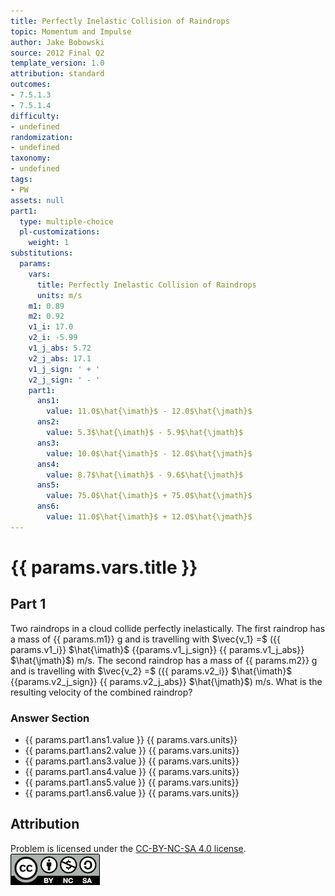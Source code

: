 ```yaml
---
title: Perfectly Inelastic Collision of Raindrops
topic: Momentum and Impulse
author: Jake Bobowski
source: 2012 Final Q2
template_version: 1.0
attribution: standard
outcomes:
- 7.5.1.3
- 7.5.1.4
difficulty:
- undefined
randomization:
- undefined
taxonomy:
- undefined
tags:
- PW
assets: null
part1:
  type: multiple-choice
  pl-customizations:
    weight: 1
substitutions:
  params:
    vars:
      title: Perfectly Inelastic Collision of Raindrops
      units: m/s
    m1: 0.89
    m2: 0.92
    v1_i: 17.0
    v2_i: -5.99
    v1_j_abs: 5.72
    v2_j_abs: 17.1
    v1_j_sign: ' + '
    v2_j_sign: ' - '
    part1:
      ans1:
        value: 11.0$\hat{\imath}$ - 12.0$\hat{\jmath}$
      ans2:
        value: 5.3$\hat{\imath}$ - 5.9$\hat{\jmath}$
      ans3:
        value: 10.0$\hat{\imath}$ - 12.0$\hat{\jmath}$
      ans4:
        value: 8.7$\hat{\imath}$ - 9.6$\hat{\jmath}$
      ans5:
        value: 75.0$\hat{\imath}$ + 75.0$\hat{\jmath}$
      ans6:
        value: 11.0$\hat{\imath}$ + 12.0$\hat{\jmath}$
---
```

# {{ params.vars.title }}
## Part 1

Two raindrops in a cloud collide perfectly inelastically. The first raindrop has a mass of {{ params.m1}} g and is travelling with $\vec{v_1} =$ ({{ params.v1_i}} $\hat{\imath}$ {{params.v1_j_sign}} {{ params.v1_j_abs}} $\hat{\jmath}$) m/s. The second raindrop has a mass of {{ params.m2}} g and is travelling with $\vec{v_2} =$ ({{ params.v2_i}} $\hat{\imath}$ {{params.v2_j_sign}} {{ params.v2_j_abs}} $\hat{\jmath}$) m/s. What is the resulting velocity of the combined raindrop?

### Answer Section

- {{ params.part1.ans1.value }} {{ params.vars.units}}
- {{ params.part1.ans2.value }} {{ params.vars.units}}
- {{ params.part1.ans3.value }} {{ params.vars.units}}
- {{ params.part1.ans4.value }} {{ params.vars.units}}
- {{ params.part1.ans5.value }} {{ params.vars.units}}
- {{ params.part1.ans6.value }} {{ params.vars.units}}

## Attribution

Problem is licensed under the [CC-BY-NC-SA 4.0 license](https://creativecommons.org/licenses/by-nc-sa/4.0/).<br> ![The Creative Commons 4.0 license requiring attribution-BY, non-commercial-NC, and share-alike-SA license.](https://raw.githubusercontent.com/firasm/bits/master/by-nc-sa.png)